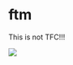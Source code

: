 # ftm
This is not TFC!!!

[![](https://markdown-videos.deta/youtube/{AGlYzPMmpQA})](https://youtu.be/{AGlYzPMmpQA})
